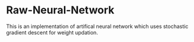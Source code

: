 # Raw-Neural-Network
This is an implementation of artifical neural network which uses stochastic gradient descent for weight updation.
